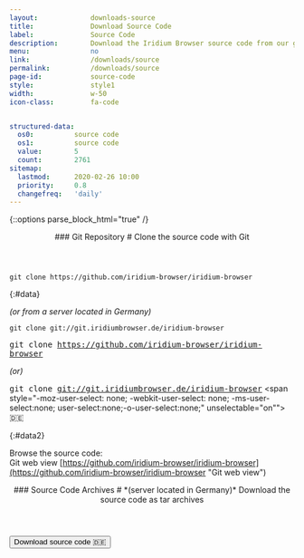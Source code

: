 ```yaml
---
layout:				downloads-source
title:				Download Source Code
label:				Source Code
description:		Download the Iridium Browser source code from our git repository using the command line or simply download the tar.gz file.
menu:				no
link:				/downloads/source
permalink:			/downloads/source
page-id:			source-code
style:				style1
width:				w-50
icon-class:			fa-code


structured-data:
  os0:			source code
  os1:			source code
  value:		5
  count:		2761
sitemap:
  lastmod:		2020-02-26 10:00
  priority:		0.8
  changefreq:	'daily'
---
```


{::options parse_block_html="true" /}
<div class="icon os fa-code-fork"></div>
<header>
### Git Repository #
Clone the source code with Git
</header>

	git clone https://github.com/iridium-browser/iridium-browser
{:#data}

*(or from a server located in Germany)*

	git clone git://git.iridiumbrowser.de/iridium-browser
<tt>git clone <a href="https://github.com/iridium-browser/iridium-browser">https://github.com/iridium-browser/iridium-browser</a></tt>
	
<i>(or)</i>

<tt>git clone <a href="git://git.iridiumbrowser.de/iridium-browser">git://git.iridiumbrowser.de/iridium-browser</a></tt> <span style="-moz-user-select: none; -webkit-user-select: none; -ms-user-select:none; user-select:none;-o-user-select:none;" unselectable="on"">&#x1f1e9;&#x1f1ea;</span>

{:#data2}

Browse the source code:<br/>
Git web view  [https://github.com/iridium-browser/iridium-browser](https://github.com/iridium-browser/iridium-browser "Git web view")

<div class="icon os fa-file-code-o"></div>
<header>
### Source Code Archives #
*(server located in Germany)*    
Download the source code as tar archives
</header>
<form action="https://downloads.iridiumbrowser.de/source">
<button type="submit" title="Download source code" class="button download">Download source code &#x1f1e9;&#x1f1ea;</button>
</form>